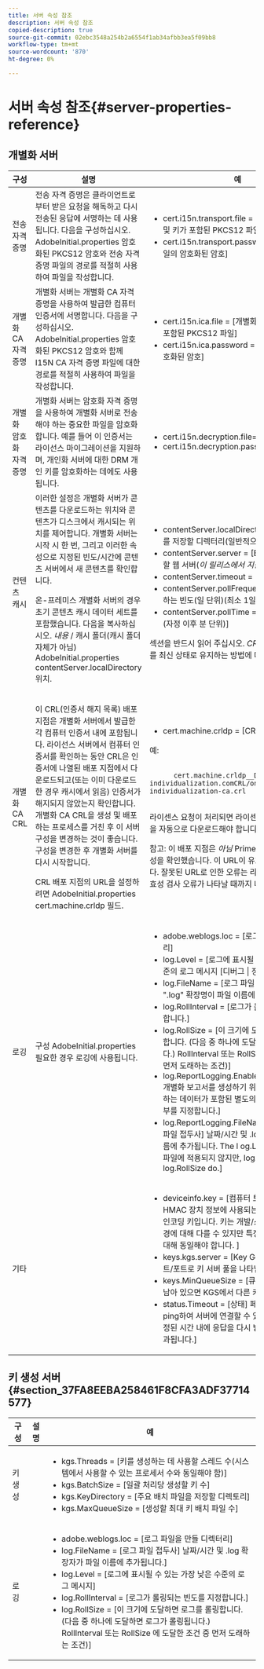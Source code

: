```yaml
---
title: 서버 속성 참조
description: 서버 속성 참조
copied-description: true
source-git-commit: 02ebc3548a254b2a6554f1ab34afbb3ea5f09bb8
workflow-type: tm+mt
source-wordcount: '870'
ht-degree: 0%

---
```


# 서버 속성 참조{#server-properties-reference}

<!--<a id="section_EC8810492A454BDBA6013FE376360F4E"></a>-->

## 개별화 서버

<table id="table_ats_tk2_jr">  
 <thead> 
  <tr> 
   <th class="entry"> 구성 </th> 
   <th class="entry"> 설명 </th> 
   <th class="entry"> 예 </th> 
  </tr> 
 </thead>
 <tbody> 
  <tr> 
   <td> 전송 자격 증명 </td> 
   <td>전송 자격 증명은 클라이언트로부터 받은 요청을 해독하고 다시 전송된 응답에 서명하는 데 사용됩니다. 다음을 구성하십시오. <span class="filepath"> AdobeInitial.properties</span> 암호화된 PKCS12 암호와 전송 자격 증명 파일의 경로를 적절히 사용하여 파일을 작성합니다. </td> 
   <td> 
    <ul id="ul_itx_fl2_jr"> 
     <li id="li_A2E65253F37245268A41E6B9C958C8DF"><span class="codeph"> cert.i15n.transport.file = </span> [개별화 전송 인증서 및 키가 포함된 PKCS12 파일] </li> 
     <li id="li_28CDFC0B3D684795AF4708B6D26DF83F"><span class="codeph"> cert.i15n.transport.password =</span> [PKCS12 파일의 암호화된 암호] </li> 
    </ul> </td> 
  </tr> 
  <tr> 
   <td> 개별화 CA 자격 증명 </td> 
   <td>개별화 서버는 개별화 CA 자격 증명을 사용하여 발급한 컴퓨터 인증서에 서명합니다. 다음을 구성하십시오. <span class="filepath"> AdobeInitial.properties</span> 암호화된 PKCS12 암호와 함께 I15N CA 자격 증명 파일에 대한 경로를 적절히 사용하여 파일을 작성합니다. </td> 
   <td> 
    <ul id="ul_xsj_nl2_jr"> 
     <li id="li_5A770D8A482F41A4A9AB63CA52C2EB90"><span class="codeph"> cert.i15n.ica.file =</span> [개별화 CA 인증서 및 키가 포함된 PKCS12 파일] </li> 
     <li id="li_C3C4A2D9AA2A4F86B6DDCFFD9CB55CBB"><span class="codeph"> cert.i15n.ica.password =</span> [PKCS12 파일의 암호화된 암호] </li> 
    </ul> </td> 
  </tr> 
  <tr> 
   <td> 개별화 암호화 자격 증명 </td> 
   <td> 개별화 서버는 암호화 자격 증명을 사용하여 개별화 서버로 전송해야 하는 중요한 파일을 암호화합니다. 예를 들어 이 인증서는 라이선스 마이그레이션을 지원하며, 개인화 서버에 대한 DRM 개인 키를 암호화하는 데에도 사용됩니다. </td> 
   <td> 
    <ul id="ul_nbr_kpd_w5"> 
     <li id="li_4226AD6CC85740669DAF467EFD00BBBE"><span class="codeph"> cert.i15n.decryption.file=i15n_transport.pfx</span> </li> 
     <li id="li_F51BDD94F4724FA58CEF9470B6FEE33B"><span class="codeph"> cert.i15n.decryption.password=password</span> </li> 
    </ul> </td> 
  </tr> 
  <tr> 
   <td> 컨텐츠 캐시 </td> 
   <td>이러한 설정은 개별화 서버가 콘텐츠를 다운로드하는 위치와 콘텐츠가 디스크에서 캐시되는 위치를 제어합니다. 개별화 서버는 시작 시 한 번, 그리고 이러한 속성으로 지정된 빈도/시간에 콘텐츠 서버에서 새 콘텐츠를 확인합니다. <p>온-프레미스 개별화 서버의 경우 초기 콘텐츠 캐시 데이터 세트를 포함했습니다. 다음을 복사하십시오. <i>내용</i> / 캐시 폴더(캐시 폴더 자체가 아님) <span class="filepath"> AdobeInitial.properties</span> <span class="codeph"> contentServer.localDirectory</span> 위치. </p> </td> 
   <td> 
    <ul id="ul_r4n_1r2_jr"> 
     <li id="li_CA5F562577B04B4A9966EF46E039A137"><span class="codeph"> contentServer.localDirectory =</span> [로컬 콘텐츠를 저장할 디렉터리(일반적으로 tomcat/temp)] </li> 
     <li id="li_9A78FBD6C54D47708226378340B46E8E"><span class="codeph"> contentServer.server =</span> [ECI 정보에 대해 연락할 웹 서버(<i>이 릴리스에서 지원되지 않음</i>)] </li> 
     <li id="li_4E7D7F76085D411688B5003E855F860B"><span class="codeph"> contentServer.timeout =</span> [연결 시간 초과, 초] </li> 
     <li id="li_4B751F238A1643A7AC730CD9354887B6"><span class="codeph"> contentServer.pollFrequency =</span> [서버를 폴링하는 빈도(일 단위)(최소 1일 단위)] </li> 
     <li id="li_8E23C3C6E7EF46B0AFDD7993DE79F142"><span class="codeph"> contentServer.pollTime =</span> [서버를 폴링할 시간(자정 이후 분 단위)] </li> 
    </ul> <p>섹션을 반드시 읽어 주십시오. <i>CRL 및 ECI 파일</i> 캐시를 최신 상태로 유지하는 방법에 대한 정보. </p> </td> 
  </tr> 
  <tr> 
   <td> 개별화 CA CRL </td> 
   <td> <p>이 CRL(인증서 해지 목록) 배포 지점은 개별화 서버에서 발급한 각 컴퓨터 인증서 내에 포함됩니다. 라이선스 서버에서 컴퓨터 인증서를 확인하는 동안 CRL은 인증서에 나열된 배포 지점에서 다운로드되고(또는 이미 다운로드한 경우 캐시에서 읽음) 인증서가 해지되지 않았는지 확인합니다. 개별화 CA CRL을 생성 및 배포하는 프로세스를 거친 후 이 서버 구성을 변경하는 것이 좋습니다. 구성을 변경한 후 개별화 서버를 다시 시작합니다. </p> <p>CRL 배포 지점의 URL을 설정하려면 <span class="filepath"> AdobeInitial.properties</span> <span class="codeph"> cert.machine.crldp</span> 필드. </p> </td> 
   <td> 
    <ul id="ul_eq3_lv2_jr"> 
     <li id="li_5E37A9E318D742B6A5E1035120888819"><span class="codeph"> cert.machine.crldp =</span> [CRL 배포 지점] </li> 
    </ul> <p>예: </p>
    <p> <code>
      cert.machine.crldp__DEV=<span>tps://onprem-individualization.com</span>CRL/onprem-individualization-ca.crl
     </code></p>
     <p>라이센스 요청이 처리되면 라이센스 서버에서 이 CRL을 자동으로 다운로드해야 합니다. </p> <p importance="high">참고: 이 배포 지점은 <i>아님</i> Primetime DRM에서 유효성을 확인했습니다. 이 URL이 유효한지 확인해야 합니다. 잘못된 URL로 인한 오류는 라이센스 서버에서 유효성 검사 오류가 나타날 때까지 나타나지 않습니다. </p> </td> 
  </tr> 
  <tr> 
   <td> 로깅 </td> 
   <td>구성 <span class="filepath"> AdobeInitial.properties</span> 필요한 경우 로깅에 사용됩니다. </td> 
   <td> 
    <ul id="ul_j1v_kw2_jr"> 
     <li id="li_B60002B33A3042FCBE1F694454966469"><span class="codeph"> adobe.weblogs.loc =</span> [로그 파일을 만들 디렉터리] </li> 
     <li id="li_2DD4406FBBF047589BAAAE1C9082D8B3"><span class="codeph"> log.Level =</span> [로그에 표시될 수 있는 가장 낮은 수준의 로그 메시지 <span class="codeph"> [디버그 | 정보]</span> ] </li> 
     <li id="li_610FAF239A554CE59DAC455174F0CF0A"><span class="codeph"> log.FileName =</span> [로그 파일 접두사] 날짜/시간 및 ".log" 확장명이 파일 이름에 추가됩니다.] </li> 
     <li id="li_1F2913B209BE4A0E8207FAAD052D1764"><span class="codeph"> log.RollInterval =</span> [로그가 롤링되는 빈도를 지정합니다.] </li> 
     <li id="li_3F46C15488114BB5B41035F710E7A19F"><span class="codeph"> log.RollSize =</span> [이 크기에 도달하면 로그를 롤링합니다. (다음 중 하나에 도달하면 로그가 롤링됩니다.) <span class="codeph"> RollInterval</span> 또는 <span class="codeph"> RollSize</span> 에 도달한 조건 중 먼저 도래하는 조건)] </li> 
     <li id="li_DA32E862F7B0413885DA20633B682484"><span class="codeph"> log.ReportLogging.Enabled =</span>[[true] | false ] 개별화 보고서를 생성하기 위해 Adobe에서 사용하는 데이터가 포함된 별도의 파일을 생성할지 여부를 지정합니다.] </li> 
     <li id="li_465CC6D81B8A484CBF4E7A39F7AF86AA"><span class="codeph"> log.ReportLogging.FileName =</span> [보고서 로그 파일 접두사] 날짜/시간 및 <span class="filepath"> .log</span> 확장명이 파일 이름에 추가됩니다. The l<span class="codeph"> og.Level</span> 속성은 이 로그 파일에 적용되지 않지만, <span class="codeph"> log.RollInterval</span> 및 <span class="codeph"> log.RollSize</span> do.] </li> 
    </ul> </td> 
  </tr> 
  <tr> 
   <td> 기타 </td> 
   <td></td> 
   <td> 
    <ul id="ul_b3b_g1f_jr"> 
     <li id="li_FACF07CB332D416E91FD34DE48152FAA"><span class="codeph"> deviceinfo.key =</span> [컴퓨터 토큰에 포함하기 전에 HMAC 장치 정보에 사용되는 암호화된 Base64 인코딩 키입니다. 키는 개발/스테이징/프로덕션 환경에 대해 다를 수 있지만 특정 환경의 모든 서버에 대해 동일해야 합니다. ] </li> 
     <li id="li_B19C77FD6F91496294DBF836A1922EE1"><span class="codeph"> keys.kgs.server =</span> [Key Gen Server(단일 호스트/포트로 키 서버 풀을 나타냄)의 위치] </li> 
     <li id="li_5DA3C89770804B148EF6FAF01A5AD958"><span class="codeph"> keys.MinQueueSize =</span> [큐에 키가 이렇게 많이 남아 있으면 KGS에서 다른 키를 가져옵니다] </li> 
     <li id="li_0C2E5F2FDB824182A6BE418B041D2F28"><span class="codeph"> status.Timeout =</span> [상태] 페이지에서는 KGS를 ping하여 서버에 연결할 수 있는지 확인합니다. 지정된 시간 내에 응답을 다시 받지 못하면 시간이 초과됩니다.] </li> 
    </ul> </td> 
  </tr> 
 </tbody> 
</table>

## 키 생성 서버 {#section_37FA8EEBA258461F8CFA3ADF37714577}

<table id="table_ats_tk2_js"> 
 <thead> 
  <tr> 
   <th class="entry"> 구성 </th> 
   <th class="entry"> 설명 </th> 
   <th class="entry"> 예 </th> 
  </tr> 
 </thead>
 <tbody> 
  <tr> 
   <td> 키 생성 </td> 
   <td></td> 
   <td> 
    <ul id="ul_nlj_ydf_jr"> 
     <li id="li_E4347D572F004BF0B237A662BFE7F3ED"><span class="codeph"> kgs.Threads =</span> [키를 생성하는 데 사용할 스레드 수(시스템에서 사용할 수 있는 프로세서 수와 동일해야 함)] </li> 
     <li id="li_EDBC2535D48E4A66AEB240DB337187FC"><span class="codeph"> kgs.BatchSize =</span> [일괄 처리당 생성할 키 수] </li> 
     <li id="li_07B41546D94F42349103BF8AF4605E14"><span class="codeph"> kgs.KeyDirectory =</span> [주요 배치 파일을 저장할 디렉토리] </li> 
     <li id="li_F4962C97DC3D491DA7FAC826E38A4459"><span class="codeph"> kgs.MaxQueueSize =</span> [생성할 최대 키 배치 파일 수] </li> 
    </ul> </td> 
  </tr> 
  <tr> 
   <td> 로깅 </td> 
   <td></td> 
   <td> 
    <ul id="ul_kwq_12f_jr"> 
     <li id="li_5E5D34FE5EB44BB898090494C7DDEBD8"><span class="codeph"> adobe.weblogs.loc =</span> [로그 파일을 만들 디렉터리] </li> 
     <li id="li_0E34CD32CD5E47729B69B50414F93678"><span class="codeph"> log.FileName =</span> [로그 파일 접두사] 날짜/시간 및 <span class="filepath"> .log</span> 확장자가 파일 이름에 추가됩니다.] </li> 
     <li id="li_8AB15ACEC39041A2A04C7301154C6EDB"><span class="codeph"> log.Level =</span> [로그에 표시될 수 있는 가장 낮은 수준의 로그 메시지] </li> 
     <li id="li_A17E84DA3ED243F381FF3A6184A3CAA0"><span class="codeph"> log.RollInterval =</span> [로그가 롤링되는 빈도를 지정합니다.] </li> 
     <li id="li_C2B3D111608945DA9D1428BE98D61664"><span class="codeph"> log.RollSize =</span> [이 크기에 도달하면 로그를 롤링합니다. (다음 중 하나에 도달하면 로그가 롤링됩니다.) <span class="codeph"> RollInterval</span> 또는 <span class="codeph"> RollSize</span> 에 도달한 조건 중 먼저 도래하는 조건)] </li> 
    </ul> </td> 
  </tr> 
 </tbody> 
</table>
